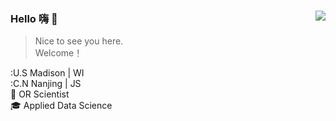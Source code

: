 <img align="right" src="https://github-readme-stats.vercel.app/api?username=yzhou364&show_icons=true&icon_color=805AD5&text_color=718096&bg_color=ffffff&hide_title=true" style="padding-top:23px;"/>

### Hello 嗨 :wave:

> Nice to see you here. <br>
> Welcome！

:U.S Madison | WI <br>
:C.N Nanjing | JS <br>
:bookmark_tabs: OR Scientist <br>
:mortar_board: Applied Data Science <br>
